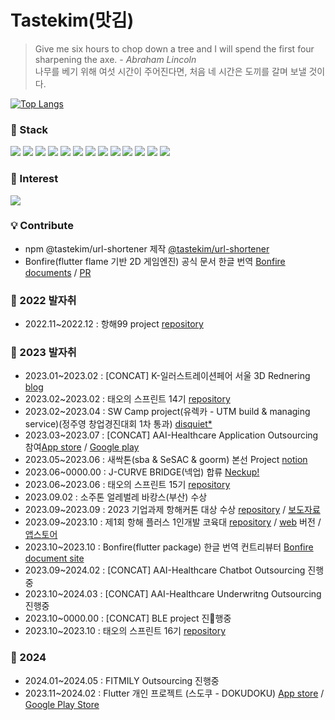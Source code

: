 # Tastekim(맛김)
> Give me six hours to chop down a tree and I will spend the first four sharpening the axe. - _Abraham Lincoln_
> <br>
> 나무를 베기 위해 여섯 시간이 주어진다면, 처음 네 시간은 도끼를 갈며 보낼 것이다.


[![Top Langs](https://github-readme-stats.vercel.app/api/top-langs/?username=tastekim&hide=javascript,html,ruby,objective-c,python,swift,procfile,dockerfile,shell,css&langs_count=10&layout=compact)]()

### 🔨 Stack
<img src="https://img.shields.io/badge/javascript-F7DF1E?style=for-the-badge&logo=javascript&logoColor=black"> <img src="https://img.shields.io/badge/typescript-3178C6?style=for-the-badge&logo=typescript&logoColor=white"> <img src="https://img.shields.io/badge/node.js-339933?style=for-the-badge&logo=Node.js&logoColor=white">
 <img src="https://img.shields.io/badge/express-000000?style=for-the-badge&logo=express&logoColor=white"> <img src="https://img.shields.io/badge/koa-33333D?style=for-the-badge&logo=koa&logoColor=white"> <img src="https://img.shields.io/badge/fastify-000000?style=for-the-badge&logo=fastify&logoColor=white"> <img src="https://img.shields.io/badge/amazonaws-232F3E?style=for-the-badge&logo=amazonaws&logoColor=white"> <img src="https://img.shields.io/badge/firebase-FFCA28?style=for-the-badge&logo=firebase&logoColor=white"> <img src="https://img.shields.io/badge/flutter-02569B?style=for-the-badge&logo=flutter&logoColor=white"> <img src="https://img.shields.io/badge/GCP-4285F4?style=for-the-badge&logo=googlecloud&logoColor=white"> <img src="https://img.shields.io/badge/PostgreSQL-4169E1?style=for-the-badge&logo=postgresql&logoColor=white"> <img src="https://img.shields.io/badge/MySQL-4479A1?style=for-the-badge&logo=mysql&logoColor=white"> <img src="https://img.shields.io/badge/MongoDB-47A248?style=for-the-badge&logo=mongodb&logoColor=white">

### 👀 Interest
<img src="https://img.shields.io/badge/Golang-00ADD8?style=for-the-badge&logo=go&logoColor=white">

### 💡 Contribute
* npm @tastekim/url-shortener 제작 [@tastekim/url-shortener](https://www.npmjs.com/package/@tastekim/url-shortener)
* Bonfire(flutter flame 기반 2D 게임엔진) 공식 문서 한글 번역 [Bonfire documents](https://github.com/bonfire-engine/bonfire-engine.github.io) / [PR](https://github.com/bonfire-engine/bonfire-engine.github.io/pull/11)

### 👣 2022 발자취
- 2022.11~2022.12 : 항해99 project [repository](https://github.com/tastekim/WeAllLie-BE)

### 👣 2023 발자취
- 2023.01~2023.02 : [CONCAT] K-일러스트레이션페어 서울 3D Rednering [blog](https://tastekim.notion.site/WIL-Photogrammetry-2023-K-bca68e97baae4976881e93677f80af98)
- 2023.02~2023.02 : 태오의 스프린트 14기 [repository](https://github.com/TEAM-DREAMCATCHER)
- 2023.02~2023.04 : SW Camp project(유렉카 - UTM build & managing service)(정주영 창업경진대회 1차 통과) [disquiet*](https://disquiet.io/product/%EC%9C%A0%EB%A0%89%EC%B9%B4-1679901595623)
- 2023.03~2023.07 : [CONCAT] AAI-Healthcare Application Outsourcing 참여[App store](https://apps.apple.com/kr/app/%EC%95%94%ED%96%89%EC%96%B4%EC%82%AC-%EB%82%98%EC%9D%98-%EA%B1%B4%EA%B0%95-%EC%9C%A0%ED%98%95%EC%9D%80/id6450022222) / [Google play](https://play.google.com/store/apps/details?id=com.aaihc.amhaengeosa&hl=ko-KR&pli=1)
- 2023.05~2023.06 : 새싹톤(sba & SeSAC & goorm) 본선 Project [notion](https://www.notion.so/c3cc0ba7d2654207ae817eccb1fd81ec?pvs=4)
- 2023.06~0000.00 : J-CURVE BRIDGE(넥업) 합류 [Neckup!](https://neckup.fitness)
- 2023.06~2023.06 : 태오의 스프린트 15기 [repository](https://github.com/Naughty-ya)
- 2023.09.02 : 소주톤 얼레벌레 바캉스(부산) 수상
- 2023.09~2023.09 : 2023 기업과제 항해커톤 대상 수상 [repository](https://github.com/LMS-horangEDU) / [보도자료](https://www.aitimes.com/news/articleView.html?idxno=154150)
- 2023.09~2023.10 : 제1회 항해 플러스 1인개발 코육대 [repository](https://github.com/Hanghae-Athletic-TETRIS) / [web](https://hanghae-bae7d.web.app/) 버전 / [앱스토어](https://apps.apple.com/kr/app/%EB%84%88%EB%8F%84%EB%82%98%EB%8F%84-%ED%85%8C%ED%8A%B8%EB%A6%AC%EC%8A%A4/id6468504024)
- 2023.10~2023.10 : Bonfire(flutter package) 한글 번역 컨트리뷰터 [Bonfire document site](https://github.com/bonfire-engine/bonfire-engine.github.io)
- 2023.09~2024.02 : [CONCAT] AAI-Healthcare Chatbot Outsourcing 진행중
- 2023.10~2024.03 : [CONCAT] AAI-Healthcare Underwritng Outsourcing 진행중
- 2023.10~0000.00 : [CONCAT] BLE project 진행중
- 2023.10~2023.10 : 태오의 스프린트 16기 [repository](https://github.com/taeo-sprint16/backend.git)


### 👣 2024
- 2024.01~2024.05 : FITMILY Outsourcing 진행중
- 2023.11~2024.02 : Flutter 개인 프로젝트 (스도쿠 - DOKUDOKU) [App store](https://apps.apple.com/kr/app/%EC%8A%A4%EB%8F%84%EC%BF%A0-dokudoku/id6475877591) / [Google Play Store](https://play.google.com/store/apps/details?id=and.game.tastekimsudoku)
